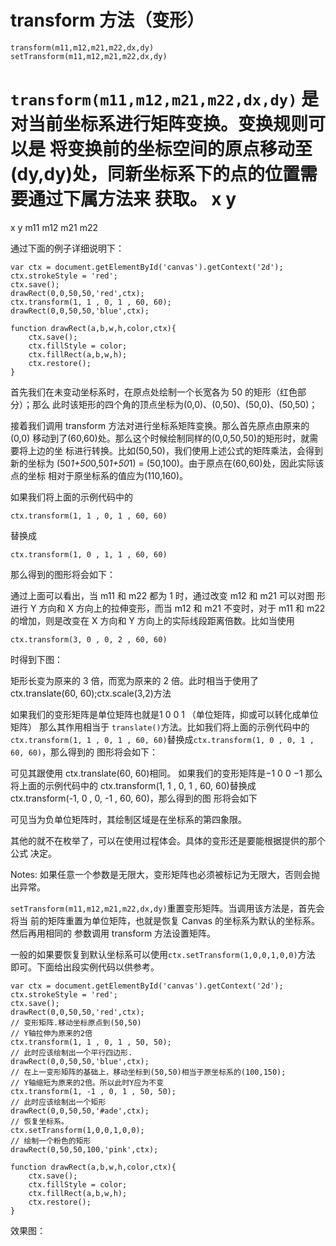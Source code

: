# transform 方法（变形）


    transform(m11,m12,m21,m22,dx,dy)
    setTransform(m11,m12,m21,m22,dx,dy)
    
`transform(m11,m12,m21,m22,dx,dy)` 是对当前坐标系进行矩阵变换。变换规则可以是
将变换前的坐标空间的原点移动至(dy,dy)处，同新坐标系下的点的位置需要通过下属方法来
获取。
x
y
=
x
y
m11 m12
m21 m22

通过下面的例子详细说明下：


    var ctx = document.getElementById('canvas').getContext('2d');
    ctx.strokeStyle = 'red';
    ctx.save();
    drawRect(0,0,50,50,'red',ctx);
    ctx.transform(1, 1 , 0, 1 , 60, 60);
    drawRect(0,0,50,50,'blue',ctx);
    
    function drawRect(a,b,w,h,color,ctx){
        ctx.save();
        ctx.fillStyle = color;
        ctx.fillRect(a,b,w,h);
        ctx.restore();
    }

首先我们在未变动坐标系时，在原点处绘制一个长宽各为 50 的矩形（红色部分）；那么
此时该矩形的四个角的顶点坐标为(0,0)、(0,50)、(50,0)、(50,50)；

接着我们调用 transform 方法对进行坐标系矩阵变换。那么首先原点由原来的(0,0)
移动到了(60,60)处。那么这个时候绘制同样的(0,0,50,50)的矩形时，就需要将上边的坐
标进行转换。比如(50,50)，我们使用上述公式的矩阵乘法，会得到新的坐标为
(50*1+50*0,50*1+50*1) = (50,100)。由于原点在(60,60)处，因此实际该点的坐标
相对于原坐标系的值应为(110,160)。

如果我们将上面的示例代码中的 
  
    ctx.transform(1, 1 , 0, 1 , 60, 60)

替换成

    ctx.transform(1, 0 , 1, 1 , 60, 60)
    
那么得到的图形将会如下：

通过上面可以看出，当 m11 和 m22 都为 1 时，通过改变 m12 和 m21 可以对图
形进行 Y 方向和 X 方向上的拉伸变形，而当 m12 和 m21 不变时，对于 m11 和 m22
的增加，则是改变在 X 方向和 Y 方向上的实际线段距离倍数。比如当使用

    ctx.transform(3, 0 , 0, 2 , 60, 60)

时得到下图：

矩形长变为原来的 3 倍，而宽为原来的 2 倍。此时相当于使用了 ctx.translate(60,
60);ctx.scale(3,2)方法

如果我们的变形矩阵是单位矩阵也就是1 0
0 1
（单位矩阵，抑或可以转化成单位矩阵）
那么其作用相当于 `translate()`方法。比如我们将上面的示例代码中的`ctx.transform(1,
1 , 0, 1 , 60, 60)`替换成`ctx.transform(1, 0 , 0, 1 , 60, 60)`，那么得到的
图形将会如下：

可见其跟使用 ctx.translate(60, 60)相同。
如果我们的变形矩阵是−1 0
0 −1
那么将上面的示例代码中的 ctx.transform(1, 1 ,
0, 1 , 60, 60)替换成 ctx.transform(-1, 0 , 0, -1 , 60, 60)，那么得到的图
形将会如下

可见当为负单位矩阵时，其绘制区域是在坐标系的第四象限。

其他的就不在枚举了，可以在使用过程体会。具体的变形还是要能根据提供的那个公式
决定。

Notes: 如果任意一个参数是无限大，变形矩阵也必须被标记为无限大，否则会抛出异常。

`setTransform(m11,m12,m21,m22,dx,dy)`重置变形矩阵。当调用该方法是，首先会将当
前的矩阵重置为单位矩阵，也就是恢复 Canvas 的坐标系为默认的坐标系。然后再用相同的
参数调用 transform 方法设置矩阵。

一般的如果要恢复到默认坐标系可以使用`ctx.setTransform(1,0,0,1,0,0)`方法
即可。下面给出段实例代码以供参考。

    var ctx = document.getElementById('canvas').getContext('2d');
    ctx.strokeStyle = 'red';
    ctx.save();
    drawRect(0,0,50,50,'red',ctx);
    // 变形矩阵.移动坐标原点到(50,50)
    // Y轴拉伸为原来的2倍
    ctx.transform(1, 1 , 0, 1 , 50, 50);
    // 此时应该绘制出一个平行四边形.
    drawRect(0,0,50,50,'blue',ctx);
    // 在上一变形矩阵的基础上，移动坐标到(50,50)相当于原坐标系的(100,150);
    // Y轴缩短为原来的2倍。所以此时Y应为不变
    ctx.transform(1, -1 , 0, 1 , 50, 50);
    // 此时应该绘制出一个矩形
    drawRect(0,0,50,50,'#ade',ctx);
    // 恢复坐标系。
    ctx.setTransform(1,0,0,1,0,0);
    // 绘制一个粉色的矩形
    drawRect(0,50,50,100,'pink',ctx);
    
    function drawRect(a,b,w,h,color,ctx){
        ctx.save();
        ctx.fillStyle = color;
        ctx.fillRect(a,b,w,h);
        ctx.restore();
    }
    
效果图：